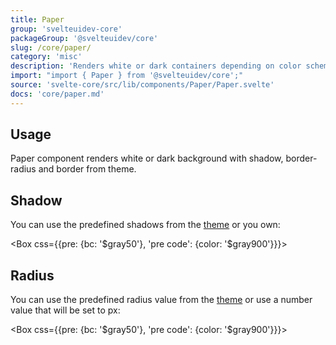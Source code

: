 ```yaml
---
title: Paper
group: 'svelteuidev-core'
packageGroup: '@svelteuidev/core'
slug: /core/paper/
category: 'misc'
description: 'Renders white or dark containers depending on color scheme'
import: "import { Paper } from '@svelteuidev/core';"
source: 'svelte-core/src/lib/components/Paper/Paper.svelte'
docs: 'core/paper.md'
---
```


<script>
    import { Demo, PaperDemos } from '@svelteuidev/demos';
    import { Prism } from '@svelteuidev/prism';
    import { Box } from '@svelteuidev/core';
    import { Heading } from 'components';

    const shadows = `
<script>
    import { Paper } from '@svelteuidev/core';
<\/script>

<Paper shadow="xs" \/>
<Paper shadow="13px 18px 25px #e5e5e5, 1px 3px 3px #e5e5e5, -1px 3px 3px #e5e5e5" \/>
    `;

    const radius = `
<script>
    import { Paper } from '@svelteuidev/core';
<\/script>

<Paper radius="lg" \/>
<Paper radius={10} \/>
    `;
</script>

<Heading />

## Usage

Paper component renders white or dark background with shadow, border-radius and border from theme.

<Demo demo={PaperDemos.configurator} />

## Shadow

You can use the predefined shadows from the [theme](theming/default-theme#shadows) or you own:

<Box css={{pre: {bc: '$gray50'}, 'pre code': {color: '$gray900'}}}>
    <Prism language='svelte' code={shadows} />
</Box>

## Radius

You can use the predefined radius value from the [theme](theming/default-theme#radius) or use a number value that will be set to px:

<Box css={{pre: {bc: '$gray50'}, 'pre code': {color: '$gray900'}}}>
    <Prism language='svelte' code={radius} />
</Box>
